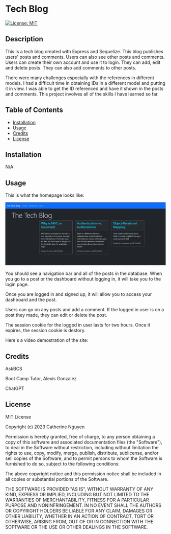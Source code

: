 # Tech Blog

[![License: MIT](https://img.shields.io/badge/License-MIT-yellow.svg)](https://opensource.org/licenses/MIT)

## Description

This is a tech blog created with Express and Sequelize. This blog publishes users' posts and comments. Users can also see other posts and comments. Users can create their own account and use it to login. They can add, edit and delete posts. They can also add comments to other posts. 

There were many challenges especially with the references in different models. I had a difficult time in obtaining IDs in a different model and putting it in view. I was able to get the ID referenced and have it shown in the posts and comments. This project involves all of the skills I have learned so far.

## Table of Contents 

- [Installation](#installation)
- [Usage](#usage)
- [Credits](#credits)
- [License](#license)

## Installation

N/A

## Usage

This is what the homepage looks like:

![HomePage](./assets/homepage.png)

You should see a navigation bar and all of the posts in the database. When you go to a post or the dashboard without logging in, it will take you to the login page.

Once you are logged in and signed up, it will allow you to access your dashboard and the post.

Users can go on any posts and add a comment. If the logged in user is on a post they made, they can edit or delete the post.

The session cookie for the logged in user lasts for two hours. Once it expires, the session cookie is destory.

Here's a video demostration of the site:



## Credits

AskBCS

Boot Camp Tutor, Alexis Gonzalez

ChatGPT

## License

MIT License

Copyright (c) 2023 Catherine Nguyen

Permission is hereby granted, free of charge, to any person obtaining a copy of this software and associated documentation files (the "Software"), to deal in the Software without restriction, including without limitation the rights to use, copy, modify, merge, publish, distribute, sublicense, and/or sell copies of the Software, and to permit persons to whom the Software is furnished to do so, subject to the following conditions:

The above copyright notice and this permission notice shall be included in all copies or substantial portions of the Software.

THE SOFTWARE IS PROVIDED "AS IS", WITHOUT WARRANTY OF ANY KIND, EXPRESS OR IMPLIED, INCLUDING BUT NOT LIMITED TO THE WARRANTIES OF MERCHANTABILITY, FITNESS FOR A PARTICULAR PURPOSE AND NONINFRINGEMENT. IN NO EVENT SHALL THE AUTHORS OR COPYRIGHT HOLDERS BE LIABLE FOR ANY CLAIM, DAMAGES OR OTHER LIABILITY, WHETHER IN AN ACTION OF CONTRACT, TORT OR OTHERWISE, ARISING FROM, OUT OF OR IN CONNECTION WITH THE SOFTWARE OR THE USE OR OTHER DEALINGS IN THE SOFTWARE.